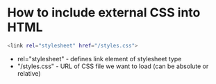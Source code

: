 # How to include external CSS into HTML

```bash
<link rel="stylesheet" href="/styles.css">
```

- rel="stylesheet" - defines link element of stylesheet type 
- "/styles.css" - URL of CSS file we want to load (can be absolute or relative)
